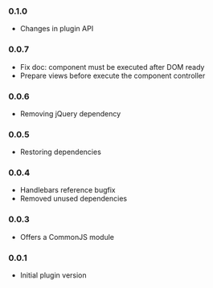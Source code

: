 ### 0.1.0

* Changes in plugin API

### 0.0.7

* Fix doc: component must be executed after DOM ready
* Prepare views before execute the component controller

### 0.0.6

* Removing jQuery dependency

### 0.0.5

* Restoring dependencies

### 0.0.4

* Handlebars reference bugfix
* Removed unused dependencies

### 0.0.3

* Offers a CommonJS module

### 0.0.1

* Initial plugin version
